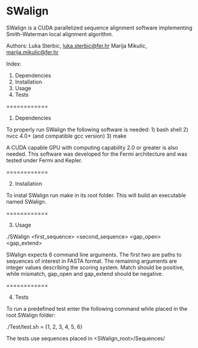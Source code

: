SWalign
============

SWalign is a CUDA parallelized sequence alignment software implementing Smith-Waterman local alignment algorithm.

Authors:
Luka Sterbic, luka.sterbic@fer.hr
Marija Mikulic, marija.mikulic@fer.hr

Index:
1) Dependencies
2) Installation
3) Usage
4) Tests

============

1) Dependencies

To properly run SWalign the following software is needed:
    1) bash shell
    2) nvcc 4.0+ (and compatible gcc version)
    3) make
    
A CUDA capable GPU with computing capability 2.0 or greater is also needed.
This software was developed for the Fermi architecture and was tested under Fermi and Kepler.

============

2) Installation

To instal SWalign run make in its root folder. This will build an executable named SWalign.

============

3) Usage

./SWalign <first_sequence> <second_sequence> <match> <mismatch> <gap_open> <gap_extend>

SWalign expects 6 command line arguments. The first two are paths to sequences of interest in FASTA format.
The remaining arguments are integer values describing the scoring system. Match should be positive, while mismatch, gap_open and gap_extend should be negative.

============

4) Tests

To run a predefined test enter the following command while placed in the root SWalign folder:

./Test/test<X>.sh
<X> = {1, 2, 3, 4, 5, 6}

The tests use sequences placed in <SWalign_root>/Sequences/
